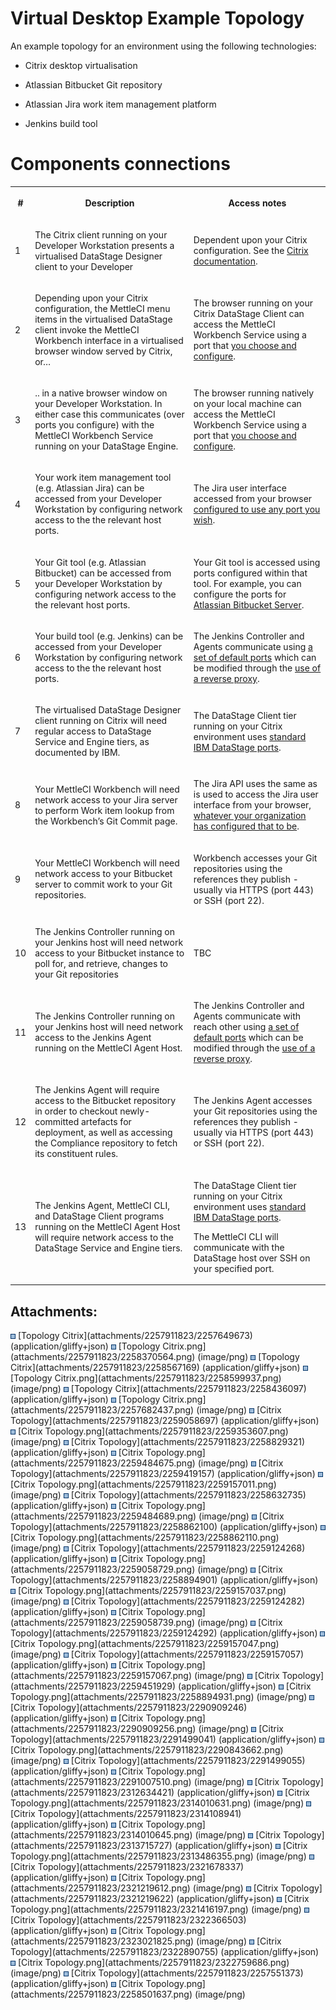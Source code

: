 # Virtual Desktop Example Topology

An example topology for an environment using the following technologies:

-   Citrix desktop virtualisation

-   Atlassian Bitbucket Git repository

-   Atlassian Jira work item management platform

-   Jenkins build tool

# Components connections

<table class="confluenceTable" data-layout="default"
data-local-id="acb1419a-613f-4dca-a606-4113f565d35f">
<tbody>
<tr class="header">
<th class="confluenceTh"><p><strong>#</strong></p></th>
<th class="confluenceTh"><p><strong>Description</strong></p></th>
<th class="confluenceTh"><p><strong>Access notes</strong></p></th>
</tr>
&#10;<tr class="odd">
<td class="confluenceTd"><p>1</p></td>
<td class="confluenceTd"><p>The Citrix client running on your Developer
Workstation presents a virtualised DataStage Designer client to your
Developer</p></td>
<td class="confluenceTd"><p>Dependent upon your Citrix configuration.
See the <a
href="https://docs.citrix.com/en-us/tech-zone/build/tech-papers/citrix-communication-ports.html"
rel="nofollow">Citrix documentation</a>.</p></td>
</tr>
<tr class="even">
<td class="confluenceTd"><p>2</p></td>
<td class="confluenceTd"><p>Depending upon your Citrix configuration,
the MettleCI menu items in the virtualised DataStage client invoke the
MettleCI Workbench interface in a virtualised browser window served by
Citrix, or…</p></td>
<td class="confluenceTd"><p>The browser running on your Citrix DataStage
Client can access the MettleCI Workbench Service using a port that <a
href="Configuring_MettleCI_Workbench_to_use_a_Custom_Port_Number"
data-linked-resource-id="588972035" data-linked-resource-version="8"
data-linked-resource-type="page">you choose and configure</a>.</p></td>
</tr>
<tr class="odd">
<td class="confluenceTd"><p>3</p></td>
<td class="confluenceTd"><p>.. in a native browser window on your
Developer Workstation. In either case this communicates (over ports you
configure) with the MettleCI Workbench Service running on your DataStage
Engine.</p></td>
<td class="confluenceTd"><p>The browser running natively on your local
machine can access the MettleCI Workbench Service using a port that <a
href="Configuring_MettleCI_Workbench_to_use_a_Custom_Port_Number"
data-linked-resource-id="588972035" data-linked-resource-version="8"
data-linked-resource-type="page">you choose and configure</a>.</p></td>
</tr>
<tr class="even">
<td class="confluenceTd"><p>4</p></td>
<td class="confluenceTd"><p>Your work item management tool (e.g.
Atlassian Jira) can be accessed from your Developer Workstation by
configuring network access to the the relevant host ports.</p></td>
<td class="confluenceTd"><p>The Jira user interface accessed from your
browser <a
href="https://confluence.atlassian.com/adminjiraserver/changing-jira-application-tcp-ports-938847762.html"
rel="nofollow">configured to use any port you wish</a>.</p></td>
</tr>
<tr class="odd">
<td class="confluenceTd"><p>5</p></td>
<td class="confluenceTd"><p>Your Git tool (e.g. Atlassian Bitbucket) can
be accessed from your Developer Workstation by configuring network
access to the the relevant host ports.</p></td>
<td class="confluenceTd"><p>Your Git tool is accessed using ports
configured within that tool. For example, you can configure the ports
for <a
href="https://confluence.atlassian.com/bitbucketserverkb/which-ports-does-bitbucket-server-listen-on-and-what-are-they-used-for-806029586.html"
rel="nofollow">Atlassian Bitbucket Server</a>.</p></td>
</tr>
<tr class="even">
<td class="confluenceTd"><p>6</p></td>
<td class="confluenceTd"><p>Your build tool (e.g. Jenkins) can be
accessed from your Developer Workstation by configuring network access
to the the relevant host ports.</p></td>
<td class="confluenceTd"><p>The Jenkins Controller and Agents
communicate using <a
href="https://www.jenkins.io/doc/book/security/services/"
rel="nofollow">a set of default ports</a> which can be modified through
the <a
href="https://www.jenkins.io/doc/book/system-administration/reverse-proxy-configuration-with-jenkins/"
rel="nofollow">use of a reverse proxy</a>.</p></td>
</tr>
<tr class="odd">
<td class="confluenceTd"><p>7</p></td>
<td class="confluenceTd"><p>The virtualised DataStage Designer client
running on Citrix will need regular access to DataStage Service and
Engine tiers, as documented by IBM.</p></td>
<td class="confluenceTd"><p>The DataStage Client tier running on your
Citrix environment uses <a
href="https://www.ibm.com/docs/en/iis/11.7?topic=computers-configuring-your-network"
rel="nofollow">standard IBM DataStage ports</a>.</p></td>
</tr>
<tr class="even">
<td class="confluenceTd"><p>8</p></td>
<td class="confluenceTd"><p>Your MettleCI Workbench will need network
access to your Jira server to perform Work item lookup from the
Workbench’s Git Commit page.</p></td>
<td class="confluenceTd"><p>The Jira API uses the same as is used to
access the Jira user interface from your browser, <a
href="https://confluence.atlassian.com/adminjiraserver/changing-jira-application-tcp-ports-938847762.html"
rel="nofollow">whatever your organization has configured that to
be</a>.</p></td>
</tr>
<tr class="odd">
<td class="confluenceTd"><p>9</p></td>
<td class="confluenceTd"><p>Your MettleCI Workbench will need network
access to your Bitbucket server to commit work to your Git
repositories.</p></td>
<td class="confluenceTd"><p>Workbench accesses your Git repositories
using the references they publish - usually via HTTPS (port 443) or SSH
(port 22).</p></td>
</tr>
<tr class="even">
<td class="confluenceTd"><p>10</p></td>
<td class="confluenceTd"><p>The Jenkins Controller running on your
Jenkins host will need network access to your Bitbucket instance to poll
for, and retrieve, changes to your Git repositories</p></td>
<td class="confluenceTd"><p>TBC</p></td>
</tr>
<tr class="odd">
<td class="confluenceTd"><p>11</p></td>
<td class="confluenceTd"><p>The Jenkins Controller running on your
Jenkins host will need network access to the Jenkins Agent running on
the MettleCI Agent Host.</p></td>
<td class="confluenceTd"><p>The Jenkins Controller and Agents
communicate with reach other using <a
href="https://www.jenkins.io/doc/book/security/services/"
rel="nofollow">a set of default ports</a> which can be modified through
the <a
href="https://www.jenkins.io/doc/book/system-administration/reverse-proxy-configuration-with-jenkins/"
rel="nofollow">use of a reverse proxy</a>.</p></td>
</tr>
<tr class="even">
<td class="confluenceTd"><p>12</p></td>
<td class="confluenceTd"><p>The Jenkins Agent will require access to the
Bitbucket repository in order to checkout newly-committed artefacts for
deployment, as well as accessing the Compliance repository to fetch its
constituent rules.</p></td>
<td class="confluenceTd"><p>The Jenkins Agent accesses your Git
repositories using the references they publish - usually via HTTPS (port
443) or SSH (port 22).</p></td>
</tr>
<tr class="odd">
<td class="confluenceTd"><p>13</p></td>
<td class="confluenceTd"><p>The Jenkins Agent, MettleCI CLI, and
DataStage Client programs running on the MettleCI Agent Host will
require network access to the DataStage Service and Engine
tiers.</p></td>
<td class="confluenceTd"><p>The DataStage Client tier running on your
Citrix environment uses <a
href="https://www.ibm.com/docs/en/iis/11.7?topic=computers-configuring-your-network"
rel="nofollow">standard IBM DataStage ports</a>.</p>
<p>The MettleCI CLI will communicate with the DataStage host over SSH on
your specified port.</p></td>
</tr>
</tbody>
</table>

## Attachments:

<img src="images/icons/bullet_blue.gif" width="8" height="8" />
[Topology Citrix](attachments/2257911823/2257649673)
(application/gliffy+json)  
<img src="images/icons/bullet_blue.gif" width="8" height="8" />
[Topology Citrix.png](attachments/2257911823/2258370564.png)
(image/png)  
<img src="images/icons/bullet_blue.gif" width="8" height="8" />
[Topology Citrix](attachments/2257911823/2258567169)
(application/gliffy+json)  
<img src="images/icons/bullet_blue.gif" width="8" height="8" />
[Topology Citrix.png](attachments/2257911823/2258599937.png)
(image/png)  
<img src="images/icons/bullet_blue.gif" width="8" height="8" />
[Topology Citrix](attachments/2257911823/2258436097)
(application/gliffy+json)  
<img src="images/icons/bullet_blue.gif" width="8" height="8" />
[Topology Citrix.png](attachments/2257911823/2257682437.png)
(image/png)  
<img src="images/icons/bullet_blue.gif" width="8" height="8" /> [Citrix
Topology](attachments/2257911823/2259058697) (application/gliffy+json)  
<img src="images/icons/bullet_blue.gif" width="8" height="8" /> [Citrix
Topology.png](attachments/2257911823/2259353607.png) (image/png)  
<img src="images/icons/bullet_blue.gif" width="8" height="8" /> [Citrix
Topology](attachments/2257911823/2258829321) (application/gliffy+json)  
<img src="images/icons/bullet_blue.gif" width="8" height="8" /> [Citrix
Topology.png](attachments/2257911823/2259484675.png) (image/png)  
<img src="images/icons/bullet_blue.gif" width="8" height="8" /> [Citrix
Topology](attachments/2257911823/2259419157) (application/gliffy+json)  
<img src="images/icons/bullet_blue.gif" width="8" height="8" /> [Citrix
Topology.png](attachments/2257911823/2259157011.png) (image/png)  
<img src="images/icons/bullet_blue.gif" width="8" height="8" /> [Citrix
Topology](attachments/2257911823/2258632735) (application/gliffy+json)  
<img src="images/icons/bullet_blue.gif" width="8" height="8" /> [Citrix
Topology.png](attachments/2257911823/2259484689.png) (image/png)  
<img src="images/icons/bullet_blue.gif" width="8" height="8" /> [Citrix
Topology](attachments/2257911823/2258862100) (application/gliffy+json)  
<img src="images/icons/bullet_blue.gif" width="8" height="8" /> [Citrix
Topology.png](attachments/2257911823/2258862110.png) (image/png)  
<img src="images/icons/bullet_blue.gif" width="8" height="8" /> [Citrix
Topology](attachments/2257911823/2259124268) (application/gliffy+json)  
<img src="images/icons/bullet_blue.gif" width="8" height="8" /> [Citrix
Topology.png](attachments/2257911823/2259058729.png) (image/png)  
<img src="images/icons/bullet_blue.gif" width="8" height="8" /> [Citrix
Topology](attachments/2257911823/2258894901) (application/gliffy+json)  
<img src="images/icons/bullet_blue.gif" width="8" height="8" /> [Citrix
Topology.png](attachments/2257911823/2259157037.png) (image/png)  
<img src="images/icons/bullet_blue.gif" width="8" height="8" /> [Citrix
Topology](attachments/2257911823/2259124282) (application/gliffy+json)  
<img src="images/icons/bullet_blue.gif" width="8" height="8" /> [Citrix
Topology.png](attachments/2257911823/2259058739.png) (image/png)  
<img src="images/icons/bullet_blue.gif" width="8" height="8" /> [Citrix
Topology](attachments/2257911823/2259124292) (application/gliffy+json)  
<img src="images/icons/bullet_blue.gif" width="8" height="8" /> [Citrix
Topology.png](attachments/2257911823/2259157047.png) (image/png)  
<img src="images/icons/bullet_blue.gif" width="8" height="8" /> [Citrix
Topology](attachments/2257911823/2259157057) (application/gliffy+json)  
<img src="images/icons/bullet_blue.gif" width="8" height="8" /> [Citrix
Topology.png](attachments/2257911823/2259157067.png) (image/png)  
<img src="images/icons/bullet_blue.gif" width="8" height="8" /> [Citrix
Topology](attachments/2257911823/2259451929) (application/gliffy+json)  
<img src="images/icons/bullet_blue.gif" width="8" height="8" /> [Citrix
Topology.png](attachments/2257911823/2258894931.png) (image/png)  
<img src="images/icons/bullet_blue.gif" width="8" height="8" /> [Citrix
Topology](attachments/2257911823/2290909246) (application/gliffy+json)  
<img src="images/icons/bullet_blue.gif" width="8" height="8" /> [Citrix
Topology.png](attachments/2257911823/2290909256.png) (image/png)  
<img src="images/icons/bullet_blue.gif" width="8" height="8" /> [Citrix
Topology](attachments/2257911823/2291499041) (application/gliffy+json)  
<img src="images/icons/bullet_blue.gif" width="8" height="8" /> [Citrix
Topology.png](attachments/2257911823/2290843662.png) (image/png)  
<img src="images/icons/bullet_blue.gif" width="8" height="8" /> [Citrix
Topology](attachments/2257911823/2291499055) (application/gliffy+json)  
<img src="images/icons/bullet_blue.gif" width="8" height="8" /> [Citrix
Topology.png](attachments/2257911823/2291007510.png) (image/png)  
<img src="images/icons/bullet_blue.gif" width="8" height="8" /> [Citrix
Topology](attachments/2257911823/2312634421) (application/gliffy+json)  
<img src="images/icons/bullet_blue.gif" width="8" height="8" /> [Citrix
Topology.png](attachments/2257911823/2314010631.png) (image/png)  
<img src="images/icons/bullet_blue.gif" width="8" height="8" /> [Citrix
Topology](attachments/2257911823/2314108941) (application/gliffy+json)  
<img src="images/icons/bullet_blue.gif" width="8" height="8" /> [Citrix
Topology.png](attachments/2257911823/2314010645.png) (image/png)  
<img src="images/icons/bullet_blue.gif" width="8" height="8" /> [Citrix
Topology](attachments/2257911823/2313715727) (application/gliffy+json)  
<img src="images/icons/bullet_blue.gif" width="8" height="8" /> [Citrix
Topology.png](attachments/2257911823/2313486355.png) (image/png)  
<img src="images/icons/bullet_blue.gif" width="8" height="8" /> [Citrix
Topology](attachments/2257911823/2321678337) (application/gliffy+json)  
<img src="images/icons/bullet_blue.gif" width="8" height="8" /> [Citrix
Topology.png](attachments/2257911823/2321219612.png) (image/png)  
<img src="images/icons/bullet_blue.gif" width="8" height="8" /> [Citrix
Topology](attachments/2257911823/2321219622) (application/gliffy+json)  
<img src="images/icons/bullet_blue.gif" width="8" height="8" /> [Citrix
Topology.png](attachments/2257911823/2321416197.png) (image/png)  
<img src="images/icons/bullet_blue.gif" width="8" height="8" /> [Citrix
Topology](attachments/2257911823/2322366503) (application/gliffy+json)  
<img src="images/icons/bullet_blue.gif" width="8" height="8" /> [Citrix
Topology.png](attachments/2257911823/2323021825.png) (image/png)  
<img src="images/icons/bullet_blue.gif" width="8" height="8" /> [Citrix
Topology](attachments/2257911823/2322890755) (application/gliffy+json)  
<img src="images/icons/bullet_blue.gif" width="8" height="8" /> [Citrix
Topology.png](attachments/2257911823/2322759686.png) (image/png)  
<img src="images/icons/bullet_blue.gif" width="8" height="8" /> [Citrix
Topology](attachments/2257911823/2257551373) (application/gliffy+json)  
<img src="images/icons/bullet_blue.gif" width="8" height="8" /> [Citrix
Topology.png](attachments/2257911823/2258501637.png) (image/png)  
